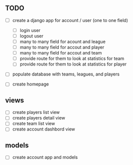## TODO

- [ ] create a django app for account / user (one to one field)

  - [ ] login user
  - [ ] logout user
  - [ ] many to many field for acount and league
  - [ ] many to many field for accout and player
  - [ ] many to many field for accout and team
  - [ ] provide route for them to look at statistics for team
  - [ ] provide route for them to look at statistics for player

- [ ] populate database with teams, leagues, and players
- [ ] create homepage

## views

- [ ] create players list view
- [ ] create players detail view
- [ ] create team list view
- [ ] create account dashbord view

## models

- [ ] create account app and models

